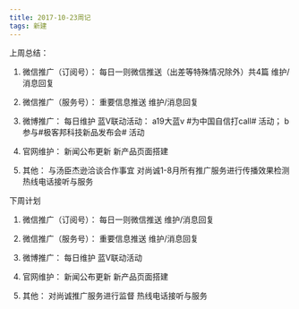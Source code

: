 ```yaml
---
title: 2017-10-23周记 
tags: 新建
---
```




上周总结：

1. 微信推广（订阅号）：
每日一则微信推送（出差等特殊情况除外）共4篇
维护/消息回复

2. 微信推广（服务号）：
重要信息推送
维护/消息回复

3. 微博推广：
每日维护
蓝V联动活动：
a19大蓝v #为中国自信打call# 活动；
b 参与#极客邦科技新品发布会# 活动

4. 官网维护：
新闻公布更新
新产品页面搭建

5. 其他：
与汤臣杰逊洽谈合作事宜
对尚诚1-8月所有推广服务进行传播效果检测
热线电话接听与服务




下周计划

 1. 微信推广（订阅号）：
每日一则微信推送
维护/消息回复

2. 微信推广（服务号）：
重要信息推送
维护/消息回复

3. 微博推广：
每日维护
蓝V联动活动

4. 官网维护：
新闻公布更新
新产品页面搭建

5. 其他：
对尚诚推广服务进行监督
热线电话接听与服务